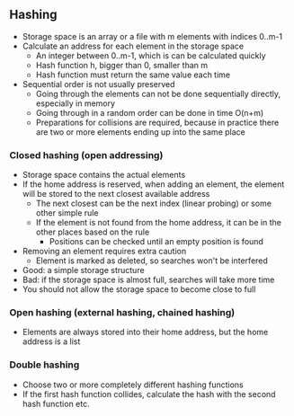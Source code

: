 ## Hashing

- Storage space is an array or a file with m elements with indices 0..m-1
- Calculate an address for each element in the storage space
  - An integer between 0..m-1, which is can be calculated quickly
  - Hash function h, bigger than 0, smaller than m
  - Hash function must return the same value each time
- Sequential order is not usually preserved
  - Going through the elements can not be done sequentially directly, especially in memory
  - Going through in a random order can be done in time O(n+m)
  - Preparations for collisions are required, because in practice there are two or more elements ending up into the same place

### Closed hashing (open addressing)

- Storage space contains the actual elements
- If the home address is reserved, when adding an element, the element will be stored to the next closest available address
  - The next closest can be the next index (linear probing) or some other simple rule
  - If the element is not found from the home address, it can be in the other places based on the rule
    - Positions can be checked until an empty position is found
- Removing an element requires extra caution
  - Element is marked as deleted, so searches won't be interfered
- Good: a simple storage structure
- Bad: if the storage space is almost full, searches will take more time
- You should not allow the storage space to become close to full

### Open hashing (external hashing, chained hashing)

- Elements are always stored into their home address, but the home address is a list

### Double hashing

- Choose two or more completely different hashing functions
- If the first hash function collides, calculate the hash with the second hash function etc.
